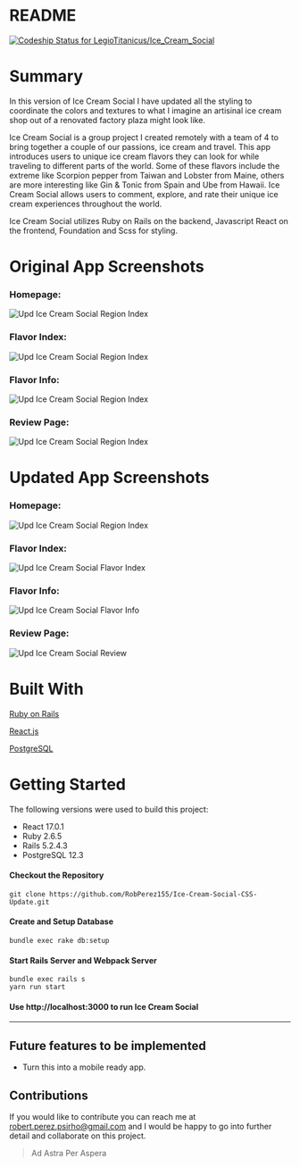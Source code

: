 # README
[![Codeship Status for LegioTitanicus/Ice_Cream_Social](https://app.codeship.com/projects/cafd2db0-ace2-0138-c747-76dd5aede139/status?branch=master)](https://app.codeship.com/projects/403543)


# Summary
In this version of Ice Cream Social I have updated all the styling to coordinate the colors and textures to what I imagine an artisinal ice cream shop out of a renovated factory plaza might look like.  

Ice Cream Social is a group project I created remotely with a team of 4 to bring together a couple of our passions, ice cream and travel. This app introduces users to unique ice cream flavors they can look for while traveling to different parts of the world. Some of these flavors include the extreme like Scorpion pepper from Taiwan and Lobster from Maine, others are more interesting like Gin & Tonic from Spain and Ube from Hawaii. Ice Cream Social allows users to comment, explore, and rate their unique ice cream experiences throughout the world. 

Ice Cream Social utilizes Ruby on Rails on the backend, Javascript React on the frontend, Foundation and Scss for styling.

# Original App Screenshots
### Homepage:
![Upd Ice Cream Social Region Index](https://i.ibb.co/RjkWBvj/Region-Index-Page.png "Homepage")
### Flavor Index:
![Upd Ice Cream Social Region Index](https://i.ibb.co/vQKzkrj/Flavor-Index-Page.png "Flavor Index")
### Flavor Info:
![Upd Ice Cream Social Region Index](https://i.ibb.co/Z8hDfGV/Flavor-Info-Page.png "Flavor Info")
### Review Page:
![Upd Ice Cream Social Region Index](https://i.ibb.co/7VjcGVh/Review-Page-1.png "Review Page")

# Updated App Screenshots
### Homepage:
![Upd Ice Cream Social Region Index](https://i.ibb.co/Sm89wR2/Upd-Region-Index-Page.png "Homepage")
### Flavor Index:
![Upd Ice Cream Social Flavor Index](https://i.ibb.co/zxY7TBc/Upd-Flavor-Index-Page.png "Flavor Index")
### Flavor Info:
![Upd Ice Cream Social Flavor Info](https://i.ibb.co/02K9LH7/Upd-Flavor-Info-Page.png "Flavor Info")
### Review Page:
![Upd Ice Cream Social Review](https://i.ibb.co/Hxj8Lqq/Upd-Review-Page.png "Review")

# Built With
[Ruby on Rails](https://guides.rubyonrails.org/ "Ruby on Rails Documentation")

[React.js](https://reactjs.org/docs/getting-started.html "React.js Documentation")

[PostgreSQL](https://www.postgresql.org/docs/12/index.html "PostgreSQL Documentation")


# Getting Started
The following versions were used to build this project:

- React 17.0.1
- Ruby 2.6.5
- Rails 5.2.4.3
- PostgreSQL 12.3

#### Checkout the Repository
```
git clone https://github.com/RobPerez155/Ice-Cream-Social-CSS-Update.git
```

#### Create and Setup Database
```
bundle exec rake db:setup
```

#### Start Rails Server and Webpack Server
```
bundle exec rails s
yarn run start
```

#### Use http://localhost:3000 to run Ice Cream Social
---

## Future features to be implemented
- Turn this into a mobile ready app.

## Contributions
If you would like to contribute you can reach me at robert.perez.psirho@gmail.com and I would be happy to go into further detail and collaborate on this project.

>Ad Astra Per Aspera